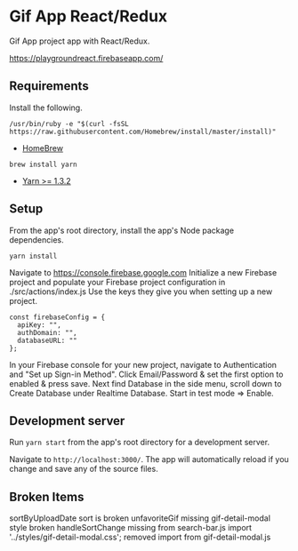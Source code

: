 # Gif App React/Redux

Gif App project app with React/Redux.

<https://playgroundreact.firebaseapp.com/>

## Requirements

Install the following.

```shell
/usr/bin/ruby -e "$(curl -fsSL https://raw.githubusercontent.com/Homebrew/install/master/install)"
```
* [HomeBrew](https://brew.sh/)

```shell
brew install yarn
```
* [Yarn >= 1.3.2](https://yarnpkg.com)

## Setup

From the app's root directory, install the app's Node package dependencies.

```shell
yarn install
```

Navigate to https://console.firebase.google.com
Initialize a new Firebase project and populate your Firebase project configuration in ./src/actions/index.js
Use the keys they give you when setting up a new project.

```shell
const firebaseConfig = {
  apiKey: "",
  authDomain: "",
  databaseURL: ""
};
```

In your Firebase console for your new project, navigate to Authentication and "Set up Sign-in Method". Click Email/Password & set the first option to enabled & press save.
Next find Database in the side menu, scroll down to Create Database under Realtime Database. Start in test mode => Enable.

## Development server

Run `yarn start` from the app's root directory for a development server.

Navigate to `http://localhost:3000/`. The app will automatically reload if you
change and save any of the source files.

## Broken Items
sortByUploadDate sort is broken
unfavoriteGif missing
gif-detail-modal style broken
handleSortChange missing from search-bar.js
import '../styles/gif-detail-modal.css'; removed import from gif-detail-modal.js
